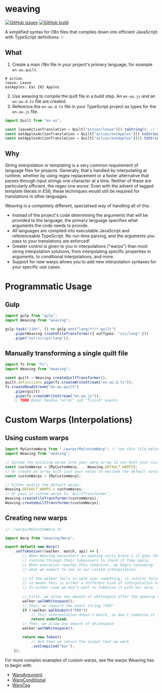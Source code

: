 # weaving
[![GitHub issues](https://img.shields.io/github/issues/ChiriVulpes/weaving.svg?style=flat-square)](https://github.com/ChiriVulpes/weaving)
[![GitHub build](https://img.shields.io/github/workflow/status/ChiriVulpes/weaving/CI.svg?style=flat-square)](https://github.com/ChiriVulpes/weaving/actions/workflows/main.yml)

A simplified syntax for i18n files that compiles down into efficient JavaScript with TypeScript definitions. ✨

## What

1. Create a main i18n file in your project's primary language, for example `en-au.quilt`.
```quilt
# action
leave: Leave
eatApples: Eat {0} Apples
```
2. Use weaving to compile the quilt file in a build step. An `en-au.js` and an `en-au.d.ts` file are created.
3. Reference the `en-au.d.ts` file in your TypeScript project as types for the `en-au.js` file.
```ts
import Quilt from "en-au";

const leaveActionTranslation = Quilt["action/leave"]().toString(); // "Leave"
const eatApplesActionTranslation = Quilt["action/eatApples"]().toString(); // errors: missing argument 0
const eatApplesActionTranslation = Quilt["action/eatApples"](5).toString(); // "Eat 5 Apples"
```

## Why

String interpolation or templating is a very common requirement of language files for projects. Generally, that's handled by interpolating at runtime, whether by using regex replacement or a faster alternative that parses through input strings one character at a time. Neither of these are particularly efficient, the regex one worse. Even with the advent of tagged template literals in ES6, these techniques would still be required for translations in other languages.

Weaving is a completely different, specialised way of handling all of this. 
- Instead of the project's code determining the arguments that will be provided to the language, the primary language specifies what arguments the code needs to provide.
- All languages are compiled into executable JavaScript and referenceable TypeScript. No run-time parsing, and the arguments you pass to your translations are enforced!
- Greater control is given to you in interpolations ("warps") than most string interpolation solutions, from interpolating specific properties in arguments, to conditional interpolations, and more.
- Support for new warps allows you to add new interpolation syntaxes for your specific use cases.

# Programmatic Usage

## Gulp
```ts
import gulp from "gulp";
import Weaving from "weaving";

gulp.task("i18n", () => gulp.src("lang/**/*.quilt")
	.pipe(Weaving.createFileTransformer({ outTypes: "src/lang" }))
	.pipe("out/script/lang"));
```

## Manually transforming a single quilt file
```ts
import fs from "fs";
import Weaving from "weaving";

const quilt = Weaving.createQuiltTransformer();
quilt.definitions.pipe(fs.createWriteStream("en-au.d.ts"));
fs.createReadStream("en-au.quilt")
	.pipe(quilt)
	.pipe(fs.createWriteStream("en-au.js"));
	// TODO @user handle "error" and "finish" events
```

# Custom Warps (Interpolations)

## Using custom warps

```ts
import MyCustomWarp from "./warps/MyCustomWarp"; // see this file below in "Creating new warps"
import Weaving from "weaving";

// Spread the existing warps into your warp array to use both your custom and the default ones:
const customWarps = [MyCustomWarp, ...Weaving.DEFAULT_WARPS];
// Or create an array with just your warps to exclude the default warps:
const customWarps = [MyCustomWarp];

// Either modify the default warps:
Weaving.DEFAULT_WARPS = customWarps;
// Or pass in custom warps to `QuiltTransformer`:
Weaving.createFileTransformer(customWarps);
Weaving.createQuiltTransformer(customWarps);
```

## Creating new warps

```ts
// ./warps/MyCustomWarp.ts

import Warp from "weaving/Warp";

export default new Warp()
	.setTokeniser((walker, match, api) => {
		// When Weaving encounters an opening curly brace { it goes through all the warps, 
		// running through their tokenisers to check if they apply.
		// When execution reaches this tokeniser, we begin consuming 
		// what we expect to see in our custom interpolation.
		
		// If the walker fails to walk over something, it returns false, and in those cases 
		// it means this is either a different kind of interpolation or a malformed one.
		// In either case we don't want to tokenise it with our warp, so we return `undefined`.
		
		// First, we allow any amount of whitespace after the opening curly brace
		walker.walkWhitespace();
		// Then, we require the exact string "FOO"
		if (!walker.walkSubstr("FOO"))
			// This interpolation doesn't match, so don't tokenise it
			return undefined;
		// Then, we allow any amount of whitespace
		walker.walkWhitespace();

		return new Token()
			// And then we return the output text we want
			.setCompiled("bar");
	});
```

For more complex examples of custom warps, see the warps Weaving has to begin with:
- [WarpArgument](./src/warps/WarpArgument.ts)
- [WarpConditional](./src/warps/WarpConditional.ts)
- [WarpTag](./src/warps/WarpTag.ts)
